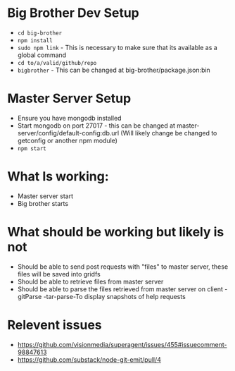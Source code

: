 # Big Brother Dev Setup

* `cd big-brother`
* `npm install`
* `sudo npm link` - This is necessary to make sure that its available as a global command
* `cd to/a/valid/github/repo`
* `bigbrother` - This can be changed at big-brother/package.json:bin

# Master Server Setup

* Ensure you have mongodb installed
* Start mongodb on port 27017 - this can be changed at master-server/config/default-config:db.url (Will likely change be changed to getconfig or another npm module)
* `npm start`


# What Is working:

* Master server start
* Big brother starts

# What should be working but likely is not

* Should be able to send post requests with "files" to master server, these files will be
saved into gridfs
* Should be able to retrieve files from master server
* Should be able to parse the files retrieved from master server on client
  -gitParse
  -tar-parse-To display snapshots of help requests

# Relevent issues

* https://github.com/visionmedia/superagent/issues/455#issuecomment-98847613
* https://github.com/substack/node-git-emit/pull/4

